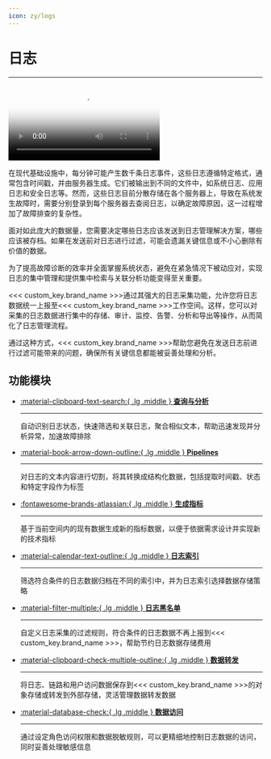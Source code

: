 ```yaml
---
icon: zy/logs
---
```

# 日志
---

<video controls="controls" poster="https://static.<<< custom_key.brand_main_domain >>>/dataflux/help/video/log.png" >
      <source id="mp4" src="https://static.<<< custom_key.brand_main_domain >>>/dataflux/help/video/log.mp4" type="video/mp4">
</video>

在现代基础设施中，每分钟可能产生数千条日志事件，这些日志遵循特定格式，通常包含时间戳，并由服务器生成。它们被输出到不同的文件中，如系统日志、应用日志和安全日志等。然而，这些日志目前分散存储在各个服务器上，导致在系统发生故障时，需要分别登录到每个服务器去查阅日志，以确定故障原因，这一过程增加了故障排查的复杂性。

面对如此庞大的数据量，您需要决定哪些日志应该发送到日志管理解决方案，哪些应该被存档。如果在发送前对日志进行过滤，可能会遗漏关键信息或不小心删除有价值的数据。

为了提高故障诊断的效率并全面掌握系统状态，避免在紧急情况下被动应对，实现日志的集中管理和提供集中检索与关联分析功能变得至关重要。

<<< custom_key.brand_name >>>通过其强大的日志采集功能，允许您将日志数据统一上报至<<< custom_key.brand_name >>>工作空间。这样，您可以对采集的日志数据进行集中的存储、审计、监控、告警、分析和导出等操作，从而简化了日志管理流程。

通过这种方式，<<< custom_key.brand_name >>>帮助您避免在发送日志前进行过滤可能带来的问题，确保所有关键信息都能被妥善处理和分析。


## 功能模块


<div class="grid cards" markdown>

- [:material-clipboard-text-search:{ .lg .middle } __查询与分析__](explorer.md)

    ---
    
    自动识别日志状态，快速筛选和关联日志，聚合相似文本，帮助迅速发现并分析异常，加速故障排除

- [:material-book-arrow-down-outline:{ .lg .middle } __Pipelines__](../pipeline/index.md)

    ---

    对日志的文本内容进行切割，将其转换成结构化数据，包括提取时间戳、状态和特定字段作为标签

- [:fontawesome-brands-atlassian:{ .lg .middle } __生成指标__](generate-metrics.md)

    ---

    基于当前空间内的现有数据生成新的指标数据，以便于依据需求设计并实现新的技术指标

- [:material-calendar-text-outline:{ .lg .middle } __日志索引__](./multi-index/index.md)

    ---

    筛选符合条件的日志数据归档在不同的索引中，并为日志索引选择数据存储策略

- [:material-filter-multiple:{ .lg .middle } __日志黑名单__](../management/overall-blacklist.md)  

    ---

    自定义日志采集的过滤规则，符合条件的日志数据不再上报到<<< custom_key.brand_name >>>，帮助节约日志数据存储费用

- [:material-clipboard-check-multiple-outline:{ .lg .middle } __数据转发__](../management/backup/index.md)
    
    ---

    将日志、链路和用户访问数据保存到<<< custom_key.brand_name >>>的对象存储或转发到外部存储，灵活管理数据转发数据

- [:material-database-check:{ .lg .middle } __数据访问__](../management/logdata-access.md)

    ---

    通过设定角色访问权限和数据脱敏规则，可以更精细地控制日志数据的访问，同时妥善处理敏感信息
      
</div>

